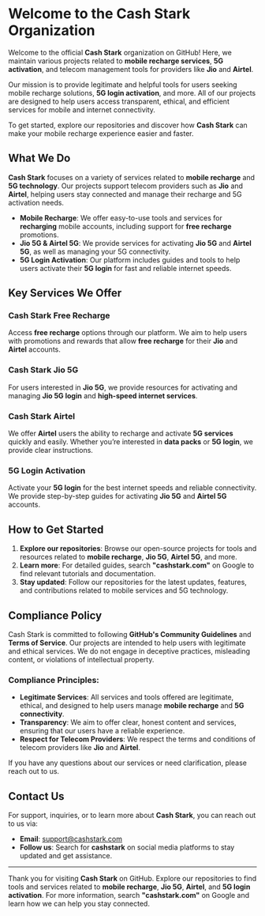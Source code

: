 # Welcome to the Cash Stark Organization

Welcome to the official **Cash Stark** organization on GitHub! Here, we maintain various projects related to **mobile recharge services**, **5G activation**, and telecom management tools for providers like **Jio** and **Airtel**.

Our mission is to provide legitimate and helpful tools for users seeking mobile recharge solutions, **5G login activation**, and more. All of our projects are designed to help users access transparent, ethical, and efficient services for mobile and internet connectivity.

To get started, explore our repositories and discover how **Cash Stark** can make your mobile recharge experience easier and faster.

## What We Do
**Cash Stark** focuses on a variety of services related to **mobile recharge** and **5G technology**. Our projects support telecom providers such as **Jio** and **Airtel**, helping users stay connected and manage their recharge and 5G activation needs.

- **Mobile Recharge**: We offer easy-to-use tools and services for **recharging** mobile accounts, including support for **free recharge** promotions.
- **Jio 5G & Airtel 5G**: We provide services for activating **Jio 5G** and **Airtel 5G**, as well as managing your 5G connectivity.
- **5G Login Activation**: Our platform includes guides and tools to help users activate their **5G login** for fast and reliable internet speeds.

## Key Services We Offer

### Cash Stark Free Recharge
Access **free recharge** options through our platform. We aim to help users with promotions and rewards that allow **free recharge** for their **Jio** and **Airtel** accounts.

### Cash Stark Jio 5G
For users interested in **Jio 5G**, we provide resources for activating and managing **Jio 5G login** and **high-speed internet services**.

### Cash Stark Airtel
We offer **Airtel** users the ability to recharge and activate **5G services** quickly and easily. Whether you’re interested in **data packs** or **5G login**, we provide clear instructions.

### 5G Login Activation
Activate your **5G login** for the best internet speeds and reliable connectivity. We provide step-by-step guides for activating **Jio 5G** and **Airtel 5G** accounts.

## How to Get Started

1. **Explore our repositories**: Browse our open-source projects for tools and resources related to **mobile recharge**, **Jio 5G**, **Airtel 5G**, and more.
2. **Learn more**: For detailed guides, search **"cashstark.com"** on Google to find relevant tutorials and documentation.
3. **Stay updated**: Follow our repositories for the latest updates, features, and contributions related to mobile services and 5G technology.

## Compliance Policy
Cash Stark is committed to following **GitHub's Community Guidelines** and **Terms of Service**. Our projects are intended to help users with legitimate and ethical services. We do not engage in deceptive practices, misleading content, or violations of intellectual property.

### Compliance Principles:
- **Legitimate Services**: All services and tools offered are legitimate, ethical, and designed to help users manage **mobile recharge** and **5G connectivity**.
- **Transparency**: We aim to offer clear, honest content and services, ensuring that our users have a reliable experience.
- **Respect for Telecom Providers**: We respect the terms and conditions of telecom providers like **Jio** and **Airtel**.

If you have any questions about our services or need clarification, please reach out to us.

## Contact Us
For support, inquiries, or to learn more about **Cash Stark**, you can reach out to us via:

- **Email**: support@cashstark.com
- **Follow us**: Search for **cashstark** on social media platforms to stay updated and get assistance.

---

Thank you for visiting **Cash Stark** on GitHub. Explore our repositories to find tools and services related to **mobile recharge**, **Jio 5G**, **Airtel**, and **5G login activation**. For more information, search **"cashstark.com"** on Google and learn how we can help you stay connected.
